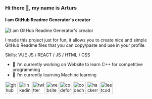 ### Hi there 👋, my name is Arturs
#### I am GitHub Readme Generator's creator
![I am GitHub Readme Generator's creator](https://arturssmirnovs.github.io/github-profile-readme-generator/images/banner.png)

I made this project just for fun, it allows you to create nice and simple GitHub Readme files that you can copy/paste and use in your profile.

Skills: VUE JS / REACT / JS / HTML / CSS

- 🔭 I’m currently working on Website to learn C++ for competitive programming 
- 🌱 I’m currently learning Machine learning 


[<img src='https://cdn.jsdelivr.net/npm/simple-icons@3.0.1/icons/github.svg' alt='github' height='40'>](https://github.com/BerqiaMouad)  [<img src='https://cdn.jsdelivr.net/npm/simple-icons@3.0.1/icons/linkedin.svg' alt='linkedin' height='40'>](https://www.linkedin.com/in/berqiamouad/)  [<img src='https://cdn.jsdelivr.net/npm/simple-icons@3.0.1/icons/twitter.svg' alt='twitter' height='40'>](https://twitter.com/BerqiaM)  [<img src='https://cdn.jsdelivr.net/npm/simple-icons@3.0.1/icons/icloud.svg' alt='website' height='40'>](https://www.berqiamouad.me/)  [<img src='https://cdn.jsdelivr.net/npm/simple-icons@3.0.1/icons/codeforces.svg' alt='codeforces' height='40'>](https://codeforces.com/profile/berqiamouad)  [<img src='https://cdn.jsdelivr.net/npm/simple-icons@3.0.1/icons/codechef.svg' alt='codechef' height='40'>](https://www.codechef.com/users/berqiamouad)  [<img src='https://cdn.jsdelivr.net/npm/simple-icons@3.0.1/icons/hackerrank.svg' alt='hackerrank' height='40'>](https://www.hackerrank.com/berqiamouad)  [<img src='https://cdn.jsdelivr.net/npm/simple-icons@3.0.1/icons/leetcode.svg' alt='leetcode' height='40'>](https://leetcode.com/berqiamouad/)  

